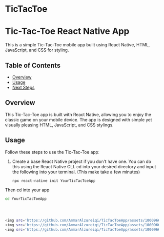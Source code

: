 # TicTacToe

# Tic-Tac-Toe React Native App

This is a simple Tic-Tac-Toe mobile app built using React Native, HTML, JavaScript, and CSS for styling. 

## Table of Contents

- [Overview](#overview)
- [Usage](#usage)
- [Next Steps](#next-steps)

## Overview

This Tic-Tac-Toe app is built with React Native, allowing you to enjoy the classic game on your mobile device. The app is designed with simple yet visually pleasing HTML, JavaScript, and CSS stylings.

## Usage

Follow these steps to use the Tic-Tac-Toe app:

1. Create a base React Native project if you don't have one. You can do this using the React Native CLI. cd into your desired directory and input the following into your terminal. (This make take a few minutes)

   ```bash
   npx react-native init YourTicTacToeApp

Then cd into your app
   ```bash
   cd YourTicTacToeApp




<img src='https://github.com/AmmarAlzureiqi/TicTacToeApp/assets/100096699/c81b8638-b972-411b-a04a-66a43da90735' width='100' height='200'>
<img src='https://github.com/AmmarAlzureiqi/TicTacToeApp/assets/100096699/1dae2f3f-031f-4e5c-a3a6-a07f6e69acdd' width='100' height='200'>
<img src='https://github.com/AmmarAlzureiqi/TicTacToeApp/assets/100096699/c50075e7-ea9f-4b58-ad9f-d501c1c1919e' width='100' height='200'>


